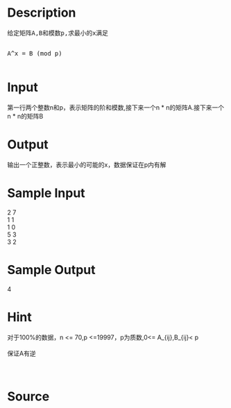 
# Description

<div class="content"><pre style="white-space: pre-wrap;">给定矩阵A,B和模数p,求最小的x满足

A^x = B (mod p)<br/></pre>
<p></p></div>

# Input

<div class="content"><div><span style="white-space: pre-wrap;">第一行两个整数n和p，表示矩阵的阶和模数,</span><span style="white-space: pre-wrap;">接下来一个n * n的矩阵A.</span><span style="white-space: pre-wrap;">接下来一个n * n的矩阵B</span></div>
<p></p></div>

# Output

<div class="content"><div><span style="white-space: pre-wrap;">输出一个正整数，表示最小的可能的x，数据保证在p内有解</span></div>
<p></p></div>

# Sample Input

<div class="content"><span class="sampledata">    2 7<br/>
    1 1<br/>
    1 0<br/>
    5 3<br/>
    3 2</span></div>

# Sample Output

<div class="content"><span class="sampledata">4		</span></div>

# Hint

<div class="content"><p></p><div>对于100%的数据，n &lt;= 70,p &lt;=19997，p为质数,0&lt;= A_{ij},B_{ij}&lt; p</div><br/>
<div>保证A有逆</div><br/>
<div></div><br/>
<p></p><p></p></div>

# Source

<div class="content"><p><a href="problemset.php?search="></a></p></div>

